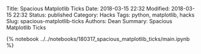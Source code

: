 Title: Spacious Matplotlib Ticks
Date: 2018-03-15 22:32
Modified: 2018-03-15 22:32
Status: published
Category: Hacks
Tags: python, matplotlib, hacks
Slug: spacious-matplotlib-ticks
Authors: Dean
Summary: Spacious Matplotlib Ticks


{% notebook ../../notebooks/180317_spacious_matplotlib_ticks/main.ipynb %}